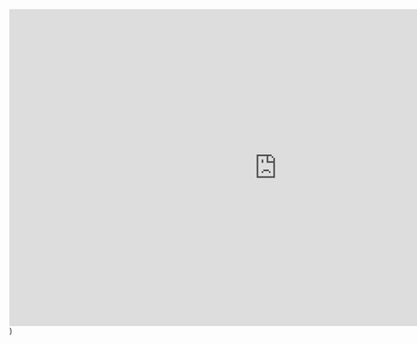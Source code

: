 <iframe src="https://docs.google.com/presentation/d/e/2PACX-1vRlmiTxqwlZpKDQatTE3NdY2ltgxc8OrSqAVcOh5UhiOhk9q8WRdZ6KoVffb0O6vBcw551psVe4fjd-/embed?start=true&loop=true&delayms=3000" frameborder="0" width="960" height="569" allowfullscreen="true" mozallowfullscreen="true" webkitallowfullscreen="true">
  
</iframe>)




